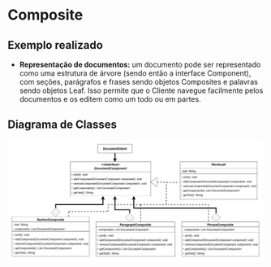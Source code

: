 # Composite

## Exemplo realizado
- <b>Representação de documentos:</b> um documento pode ser representado como uma estrutura de árvore (sendo então a interface Component), com seções, parágrafos e frases sendo objetos Composites e palavras sendo objetos Leaf. Isso permite que o Cliente navegue facilmente pelos documentos e os editem como um todo ou em partes. 

## Diagrama de Classes
![UML Composite](https://github.com/SoSoJigsaw/bertoti/blob/main/DesignPattern/Composite/UML/Composite.jpg)
